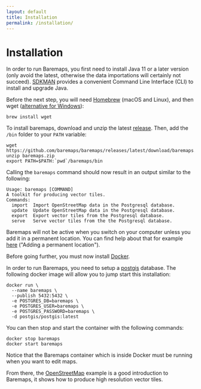 ```yaml
---
layout: default
title: Installation
permalink: /installation/
---
```


# Installation

In order to run Baremaps, you first need to install Java 11 or a later version (only avoid the latest, otherwise the data importations will certainly not succeed).
[SDKMAN](https://sdkman.io/) provides a convenient Command Line Interface (CLI) to install and upgrade Java.

Before the next step, you will need [Homebrew](https://brew.sh/) (macOS and Linux), and then wget ([alternative for Windows](https://www.gnu.org/software/wget/)):

```
brew install wget
```

To install baremaps, download and unzip the latest [release](https://github.com/baremaps/baremaps/releases/latest).
Then, add the `/bin` folder to your `PATH` variable:

```
wget https://github.com/baremaps/baremaps/releases/latest/download/baremaps.zip
unzip baremaps.zip
export PATH=$PATH:`pwd`/baremaps/bin
```

Calling the `baremaps` command should now result in an output similar to the following:

```
Usage: baremaps [COMMAND]
A toolkit for producing vector tiles.
Commands:
  import  Import OpenStreetMap data in the Postgresql database.
  update  Update OpenStreetMap data in the Postgresql database.
  export  Export vector tiles from the Postgresql database.
  serve   Serve vector tiles from the the Postgresql database.
```

Baremaps will not be active when you switch on your computer unless you add it in a permanent location. You can find help about that for example [here](https://wpbeaches.com/how-to-add-to-the-shell-path-in-macos-using-terminal/) ("Adding a permanent location").

Before going further, you must now install [Docker](https://docs.docker.com/get-docker/).

In order to run Baremaps, you need to setup a [postgis](https://postgis.net/) database.
The following docker image will allow you to jump start this installation:

```
docker run \
  --name baremaps \
  --publish 5432:5432 \
  -e POSTGRES_DB=baremaps \
  -e POSTGRES_USER=baremaps \
  -e POSTGRES_PASSWORD=baremaps \
  -d postgis/postgis:latest
```

You can then stop and start the container with the following commands:

```
docker stop baremaps
docker start baremaps
```

Notice that the Baremaps container which is inside Docker must be running when you want to edit maps.

From there, the [OpenStreetMap](/examples/openstreetmap/) example is a good introduction to Baremaps, it shows how to produce high resolution vector tiles.
